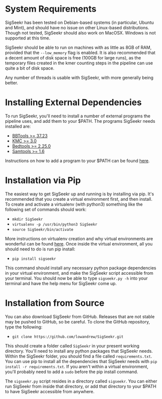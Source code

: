 # System Requirements

SigSeekr has been tested on Debian-based systems (in particular, Ubuntu and Mint), and should have no issue on other Linux-based distributions.
Though not tested, SigSeekr should also work on MacOSX. Windows is not supported at this time.

SigSeekr should be able to run on machines with as little as 8GB of RAM, provided that the `--low_memory` flag is enabled. It is also recommended that a decent amount of disk space is free (100GB for large runs), as the temporary files created in the kmer counting steps in the pipeline can use quite a bit of disk space.

Any number of threads is usable with SigSeekr, with more generally being better.

# Installing External Dependencies

To run SigSeekr, you'll need to install a number of external programs the pipeline uses, and add them to your $PATH.
The programs SigSeekr needs installed are:

- [BBTools >= 37.23](https://jgi.doe.gov/data-and-tools/bbtools/)
- [KMC >= 3.0](http://sun.aei.polsl.pl/REFRESH/index.php?page=projects&project=kmc&subpage=download)
- [Bedtools >= 2.25.0](https://github.com/arq5x/bedtools2/releases/)
- [Samtools >= 1.6](http://www.htslib.org/download/)

Instructions on how to add a program to your $PATH can be found [here](https://stackoverflow.com/questions/14637979/how-to-permanently-set-path-on-linux-unix).

# Installation via Pip

The easiest way to get SigSeekr up and running is by installing via pip. It's recommended that you create a virtual environment first, and then install.
To create and activate a virtualenv (with python3) something like the following set of commands should work:

- `mkdir SigSeekr`
- `virtualenv -p /usr/bin/python3 SigSeekr`
- `source SigSeekr/bin/activate`

More instructions on virtualenv creation and why virtual environments are wonderful can be found [here](https://realpython.com/blog/python/python-virtual-environments-a-primer/). Once inside the virtual environment, all you should need to do is run pip install:

- `pip install sigseekr`

This command should install any necessary python package dependencies in your virtual environment, and make the SigSeekr script accessible from your terminal. You should now be able to type `sigseekr.py -h` into your terminal and have the help menu for SigSeekr come up.

# Installation from Source

You can also download SigSeekr from GitHub. Releases that are not stable may be pushed to GitHub, so be careful. 
To clone the GitHub repository, type the following:

- `git clone https://github.com/lowandrew/SigSeekr.git`

This should create a folder called `SigSeekr` in your present working directory. You'll need to install any python packages that SigSeekr needs. Within the SigSeekr folder, you should find a file called `requirements.txt`. You can use pip to install all the dependencies that SigSeekr needs with `pip install -r requirements.txt`. If you aren't within a virtual environment, you'll probably need to add a `sudo` before the pip install command.

The `sigseekr.py` script resides in a directory called `sigseekr`. You can either run SigSeekr from inside that directory, or add that directory to your $PATH to have SigSeekr accessible from anywhere.


